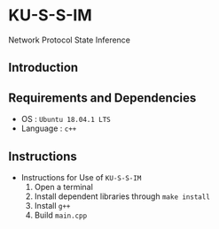 # KU-S-S-IM
Network Protocol State Inference

## Introduction

## Requirements and Dependencies
* OS : `Ubuntu 18.04.1 LTS`
* Language : `c++`

## Instructions
* Instructions for Use of `KU-S-S-IM`
  1. Open a terminal
  2. Install dependent libraries through `make install`
  3. Install `g++`
  4. Build `main.cpp`

